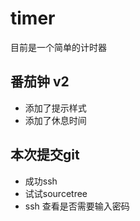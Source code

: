 # timer
目前是一个简单的计时器

## 番茄钟 v2

- 添加了提示样式
- 添加了休息时间

## 本次提交git

- 成功ssh
- 试试sourcetree
- ssh 查看是否需要输入密码